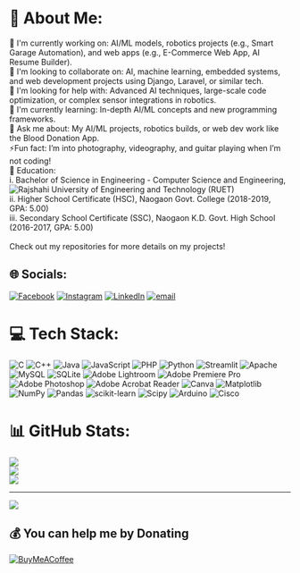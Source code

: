 # 💫 About Me:
🔭 I'm currently working on: AI/ML models, robotics projects (e.g., Smart Garage Automation), and web apps (e.g., E-Commerce Web App, AI Resume Builder).<br>👯 I'm looking to collaborate on: AI, machine learning, embedded systems, and web development projects using Django, Laravel, or similar tech.<br>🤝 I'm looking for help with: Advanced AI techniques, large-scale code optimization, or complex sensor integrations in robotics.<br>🌱 I'm currently learning: In-depth AI/ML concepts and new programming frameworks.<br>💬 Ask me about: My AI/ML projects, robotics builds, or web dev work like the Blood Donation App.<br>⚡Fun fact: I’m into photography, videography, and guitar playing when I’m not coding!<br>📝 Education:<br>      i.   Bachelor of Science in Engineering - Computer Science and Engineering, ![Rajshahi University of Engineering and Technology (RUET)](https://www.ruet.ac.bd/)<br>      ii.  Higher School Certificate (HSC), Naogaon Govt. College (2018-2019, GPA: 5.00)<br>      iii. Secondary School Certificate (SSC), Naogaon K.D. Govt. High School (2016-2017, GPA: 5.00)<br><br>Check out my repositories for more details on my projects!


## 🌐 Socials:
[![Facebook](https://img.shields.io/badge/Facebook-%231877F2.svg?logo=Facebook&logoColor=white)](https://facebook.com/share/1BxKwaQjyU/) [![Instagram](https://img.shields.io/badge/Instagram-%23E4405F.svg?logo=Instagram&logoColor=white)](https://instagram.com/sartaj.alam10?igsh=ODhudXYwNXF3ZTQ3) [![LinkedIn](https://img.shields.io/badge/LinkedIn-%230077B5.svg?logo=linkedin&logoColor=white)](https://linkedin.com/in/sartaj-alam-b24b3b328) [![email](https://img.shields.io/badge/Email-D14836?logo=gmail&logoColor=white)](mailto:sartajalam0010@gmail.com) 

# 💻 Tech Stack:
![C](https://img.shields.io/badge/c-%2300599C.svg?style=for-the-badge&logo=c&logoColor=white) ![C++](https://img.shields.io/badge/c++-%2300599C.svg?style=for-the-badge&logo=c%2B%2B&logoColor=white) ![Java](https://img.shields.io/badge/java-%23ED8B00.svg?style=for-the-badge&logo=openjdk&logoColor=white) ![JavaScript](https://img.shields.io/badge/javascript-%23323330.svg?style=for-the-badge&logo=javascript&logoColor=%23F7DF1E) ![PHP](https://img.shields.io/badge/php-%23777BB4.svg?style=for-the-badge&logo=php&logoColor=white) ![Python](https://img.shields.io/badge/python-3670A0?style=for-the-badge&logo=python&logoColor=ffdd54) ![Streamlit](https://img.shields.io/badge/Streamlit-%23FE4B4B.svg?style=for-the-badge&logo=streamlit&logoColor=white) ![Apache](https://img.shields.io/badge/apache-%23D42029.svg?style=for-the-badge&logo=apache&logoColor=white) ![MySQL](https://img.shields.io/badge/mysql-4479A1.svg?style=for-the-badge&logo=mysql&logoColor=white) ![SQLite](https://img.shields.io/badge/sqlite-%2307405e.svg?style=for-the-badge&logo=sqlite&logoColor=white) ![Adobe Lightroom](https://img.shields.io/badge/Adobe%20Lightroom-31A8FF.svg?style=for-the-badge&logo=Adobe%20Lightroom&logoColor=white) ![Adobe Premiere Pro](https://img.shields.io/badge/Adobe%20Premiere%20Pro-9999FF.svg?style=for-the-badge&logo=Adobe%20Premiere%20Pro&logoColor=white) ![Adobe Photoshop](https://img.shields.io/badge/adobe%20photoshop-%2331A8FF.svg?style=for-the-badge&logo=adobe%20photoshop&logoColor=white) ![Adobe Acrobat Reader](https://img.shields.io/badge/Adobe%20Acrobat%20Reader-EC1C24.svg?style=for-the-badge&logo=Adobe%20Acrobat%20Reader&logoColor=white) ![Canva](https://img.shields.io/badge/Canva-%2300C4CC.svg?style=for-the-badge&logo=Canva&logoColor=white) ![Matplotlib](https://img.shields.io/badge/Matplotlib-%23ffffff.svg?style=for-the-badge&logo=Matplotlib&logoColor=black) ![NumPy](https://img.shields.io/badge/numpy-%23013243.svg?style=for-the-badge&logo=numpy&logoColor=white) ![Pandas](https://img.shields.io/badge/pandas-%23150458.svg?style=for-the-badge&logo=pandas&logoColor=white) ![scikit-learn](https://img.shields.io/badge/scikit--learn-%23F7931E.svg?style=for-the-badge&logo=scikit-learn&logoColor=white) ![Scipy](https://img.shields.io/badge/SciPy-%230C55A5.svg?style=for-the-badge&logo=scipy&logoColor=%white) ![Arduino](https://img.shields.io/badge/-Arduino-00979D?style=for-the-badge&logo=Arduino&logoColor=white) ![Cisco](https://img.shields.io/badge/cisco-%23049fd9.svg?style=for-the-badge&logo=cisco&logoColor=black)
# 📊 GitHub Stats:
![](https://github-readme-stats.vercel.app/api?username=Sartaj-Alam-Pritom&theme=dark&hide_border=false&include_all_commits=false&count_private=false)<br/>
![](https://nirzak-streak-stats.vercel.app/?user=Sartaj-Alam-Pritom&theme=dark&hide_border=false)<br/>
![](https://github-readme-stats.vercel.app/api/top-langs/?username=Sartaj-Alam-Pritom&theme=dark&hide_border=false&include_all_commits=false&count_private=false&layout=compact)

---
[![](https://visitcount.itsvg.in/api?id=Sartaj-Alam-Pritom&icon=0&color=0)](https://visitcount.itsvg.in)

  ## 💰 You can help me by Donating
  [![BuyMeACoffee](https://img.shields.io/badge/Buy%20Me%20a%20Coffee-ffdd00?style=for-the-badge&logo=buy-me-a-coffee&logoColor=black)](https://buymeacoffee.com/sartajalampritom) 

  
<!-- Proudly created with GPRM ( https://gprm.itsvg.in ) -->
